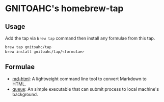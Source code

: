 # GNITOAHC's homebrew-tap

## Usage

Add the tap via `brew tap` command then install any formulae from this tap.

```bash
brew tap gnitoahc/tap
brew install gnitoahc/tap/<formulae>
```

## Formulae

- [md-html](https://github.com/gnitoahc/md-html): A lightweight command line tool to convert Markdown to HTML.
- [queue](https://github.com/gnitoahc/processq): An simple executable that can submit process to local machine's background.
